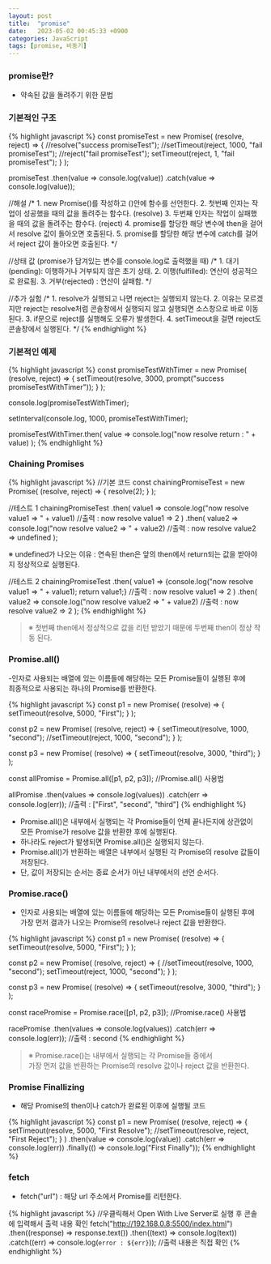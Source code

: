 ```yaml
---
layout: post
title:  "promise"
date:   2023-05-02 00:45:33 +0900
categories: JavaScript
tags: [promise, 비동기]
---
```


### promise란?

- 약속된 값을 돌려주기 위한 문법

### 기본적인 구조

{% highlight javascript %}
const promiseTest = new Promise(
    (resolve, reject) => {
        //resolve("success promiseTest");
        //setTimeout(reject, 1000, "fail promiseTest");
        //reject("fail promiseTest");
        setTimeout(reject, 1, "fail promiseTest");
    }
);

promiseTest
    .then(value => console.log(value))
    .catch(value => console.log(value));

//해설
/*
    1. new Promise()를 작성하고 ()안에 함수를 선언한다.
    2. 첫번째 인자는 작업이 성공했을 때의 값을 돌려주는 함수다. (resolve)
    3. 두번째 인자는 작업이 실패했을 때의 값을 돌려주는 함수다. (reject)
    4. promise를 할당한 해당 변수에 then을 걸어서 resolve 값이 돌아오면 호출된다.
    5. promise를 할당한 해당 변수에 catch를 걸어서 reject 값이 돌아오면 호출된다.
*/

//상태 값 (promise가 담겨있는 변수를 console.log로 출력했을 때)
/*
    1. 대기(pending): 이행하거나 거부되지 않은 초기 상태.
    2. 이행(fulfilled): 연산이 성공적으로 완료됨.
    3. 거부(rejected) : 연산이 실패함.
*/

//추가 실험
/*
    1. resolve가 실행되고 나면 reject는 실행되지 않는다.
    2. 이유는 모르겠지만 reject는 resolve처럼 콘솔창에서 실행되지 않고 실행되면 소스창으로 바로 이동된다.
    3. if문으로 reject를 실행해도 오류가 발생한다.
    4. setTimeout을 걸면 reject도 콘솔창에서 실행된다.
*/
{% endhighlight %}


### 기본적인 예제

{% highlight javascript %}
const promiseTestWithTimer = new Promise(
    (resolve, reject) => {
        setTimeout(resolve, 3000, prompt("success promiseTestWithTimer"));
    }
);

console.log(promiseTestWithTimer);

setInterval(console.log, 1000, promiseTestWithTimer);

promiseTestWithTimer.then(
    value => console.log("now resolve return : " + value)
);
{% endhighlight %}


### Chaining Promises

{% highlight javascript %}
//기본 코드
const chainingPromiseTest = new Promise(
    (resolve, reject) => {
        resolve(2);
    }
);

//테스트 1
chainingPromiseTest
.then(
    value1 => console.log("now resolve value1 => " + value1) //출력 : now resolve value1 => 2
)
.then(
    value2 => console.log("now resolve value2 => " + value2) //출력 : now resolve value2 => undefined
); 

※ undefined가 나오는 이유 : 연속된 then은 앞의 then에서 return되는 값을 받아야지 정상적으로 실행된다.

//테스트 2
chainingPromiseTest
.then(
    value1 => {console.log("now resolve value1 => " + value1); return value1;} //출력 : now resolve value1 => 2
)
.then(
    value2 => console.log("now resolve value2 => " + value2) //출력 : now resolve value2 => 2
);
{% endhighlight %}

>※ 첫번째 then에서 정상적으로 값을 리턴 받았기 때문에 두번째 then이 정상 작동 된다.

### Promise.all()

-인자로 사용되는 배열에 있는 이름들에 해당하는 모든 Promise들이 실행된 후에   
최종적으로 사용되는 하나의 Promise를 반환한다.
    
{% highlight javascript %}
const p1 = new Promise(
    (resolve) => {
        setTimeout(resolve, 5000, "First");
    }
);

const p2 = new Promise(
    (resolve, reject) => {
        setTimeout(resolve, 1000, "second");
        //setTimeout(reject, 1000, "second");
    }
);

const p3 = new Promise(
    (resolve) => {
    setTimeout(resolve, 3000, "third");
    }
);

const allPromise = Promise.all([p1, p2, p3]);   //Promise.all() 사용법

allPromise
    .then(values => console.log(values))
    .catch(err => console.log(err)); //출력 : ["First", "second", "third"]
{% endhighlight %}

- Promise.all()은 내부에서 실행되는 각 Promise들이 언제 끝나든지에 상관없이  
모든 Promise가 resolve 값을 반환한 후에 실행된다.  
- 하나라도 reject가 발생되면 Promise.all()은 실행되지 않는다.  
- Promise.all()가 반환하는 배열은 내부에서 실행된 각 Promise의 resolve 값들이 저장된다.  
- 단, 값이 저장되는 순서는 종료 순서가 아닌 내부에서의 선언 순서다.

### Promise.race()

- 인자로 사용되는 배열에 있는 이름들에 해당하는 모든 Promise들이 실행된 후에  
가장 먼저 결과가 나오는 Promise의 resolve나 reject 값을 반환한다.

{% highlight javascript %}
const p1 = new Promise(
    (resolve) => {
        setTimeout(resolve, 5000, "First");
    }
);

const p2 = new Promise(
    (resolve, reject) => {
        //setTimeout(resolve, 1000, "second");
        setTimeout(reject, 1000, "second");
    }
);

const p3 = new Promise(
    (resolve) => {
    setTimeout(resolve, 3000, "third");
    }
);

const racePromise = Promise.race([p1, p2, p3]);   //Promise.race() 사용법

racePromise
.then(values => console.log(values))
.catch(err => console.log(err)); //출력 : second
{% endhighlight %}

>※ Promise.race()는 내부에서 실행되는 각 Promise들 중에서  
>가장 먼저 값을 반환하는 Promise의 resolve 값이나 reject 값을 반환한다.

### Promise Finallizing

- 해당 Promise의 then이나 catch가 완료된 이후에 실행될 코드

{% highlight javascript %}
const p1 = new Promise(
    (resolve, reject) => {
        setTimeout(resolve, 5000, "First Resolve");
        //setTimeout(resolve, reject, "First Reject");
    }
)
.then(value => console.log(value))
.catch(err => console.log(err))
.finally(() => console.log("First Finally"));
{% endhighlight %}

### fetch

- fetch("url") : 해당 url 주소에서 Promise를 리턴한다.

{% highlight javascript %}
//우클릭해서 Open With Live Server로 실행 후 콘솔에 입력해서 출력 내용 확인
fetch("http://192.168.0.8:5500/index.html")
.then((response) => response.text())
.then((text) => console.log(text))
.catch((err) => console.log(`error : ${err}`)); //출력 내용은 직접 확인
{% endhighlight %}